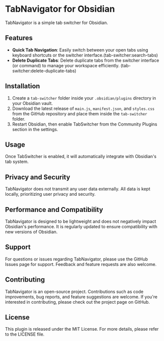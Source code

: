 # TabNavigator for Obsidian

TabNavigator is a simple tab switcher for Obsidian.

## Features

- **Quick Tab Navigation**: Easily switch between your open tabs using keyboard shortcuts or the switcher interface.(tab-switcher:search-tabs)
- **Delete Duplicate Tabs**: Delete duplicate tabs from the switcher interface (or command) to manage your workspace efficiently. (tab-switcher:delete-duplicate-tabs)

## Installation

1. Create a `tab-switcher` folder inside your `.obsidian/plugins` directory in your Obsidian vault.
2. Download the latest release of `main.js`, `manifest.json`, and `styles.css` from the GitHub repository and place them inside the `tab-switcher` folder.
3. Restart Obsidian, then enable TabSwitcher from the Community Plugins section in the settings.

## Usage

Once TabSwitcher is enabled, it will automatically integrate with Obsidian's tab system. 

## Privacy and Security

TabNavigator does not transmit any user data externally. All data is kept locally, prioritizing user privacy and security.

## Performance and Compatibility

TabNavigator is designed to be lightweight and does not negatively impact Obsidian's performance. It is regularly updated to ensure compatibility with new versions of Obsidian.

## Support

For questions or issues regarding TabNavigator, please use the GitHub Issues page for support. Feedback and feature requests are also welcome.

## Contributing

TabNavigator is an open-source project. Contributions such as code improvements, bug reports, and feature suggestions are welcome. If you're interested in contributing, please check out the project page on GitHub.

## License

This plugin is released under the MIT License. For more details, please refer to the LICENSE file.

